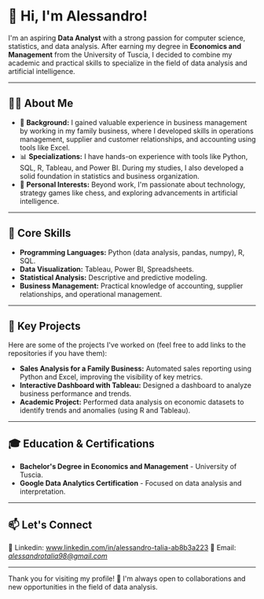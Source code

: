 # 👋 Hi, I'm Alessandro!

I'm an aspiring **Data Analyst** with a strong passion for computer science, statistics, and data analysis. After earning my degree in **Economics and Management** from the University of Tuscia, I decided to combine my academic and practical skills to specialize in the field of data analysis and artificial intelligence.

---

## 👨‍💻 About Me
- 🔎 **Background:** I gained valuable experience in business management by working in my family business, where I developed skills in operations management, supplier and customer relationships, and accounting using tools like Excel.
- 📊 **Specializations:** I have hands-on experience with tools like Python, SQL, R, Tableau, and Power BI. During my studies, I also developed a solid foundation in statistics and business organization.
- 🤖 **Personal Interests:** Beyond work, I'm passionate about technology, strategy games like chess, and exploring advancements in artificial intelligence.

---

## 🚀 Core Skills
- **Programming Languages:** Python (data analysis, pandas, numpy), R, SQL.
- **Data Visualization:** Tableau, Power BI, Spreadsheets.
- **Statistical Analysis:** Descriptive and predictive modeling.
- **Business Management:** Practical knowledge of accounting, supplier relationships, and operational management.

---

## 🌟 Key Projects
Here are some of the projects I've worked on (feel free to add links to the repositories if you have them):
- **Sales Analysis for a Family Business:** Automated sales reporting using Python and Excel, improving the visibility of key metrics.
- **Interactive Dashboard with Tableau:** Designed a dashboard to analyze business performance and trends.
- **Academic Project:** Performed data analysis on economic datasets to identify trends and anomalies (using R and Tableau).

---

## 🎓 Education & Certifications
- **Bachelor's Degree in Economics and Management** - University of Tuscia.  
- **Google Data Analytics Certification** - Focused on data analysis and interpretation.  

---

## 📫 Let's Connect
💼 Linkedin: www.linkedin.com/in/alessandro-talia-ab8b3a223
📧 Email: *alessandrotalia98@gmail.com*  

---

Thank you for visiting my profile! 🚀 I'm always open to collaborations and new opportunities in the field of data analysis.


<!---
AlessandroT4/AlessandroT4 is a ✨ special ✨ repository because its `README.md` (this file) appears on your GitHub profile.
You can click the Preview link to take a look at your changes.
--->
